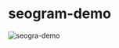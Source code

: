 # seogram-demo
![seogra-demo](https://github.com/jamalsujan3/seogram-demo/assets/142863642/f0c81923-79db-4950-b3b8-e9c873d1f7f9)
